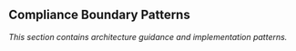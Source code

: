 ## Compliance Boundary Patterns

_This section contains architecture guidance and implementation patterns._
